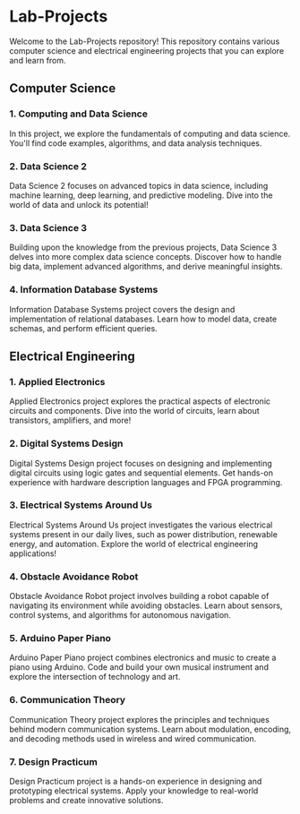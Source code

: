 # Lab-Projects

Welcome to the Lab-Projects repository! This repository contains various computer science and electrical engineering projects that you can explore and learn from.

## Computer Science

### 1. Computing and Data Science
In this project, we explore the fundamentals of computing and data science. You'll find code examples, algorithms, and data analysis techniques.

### 2. Data Science 2
Data Science 2 focuses on advanced topics in data science, including machine learning, deep learning, and predictive modeling. Dive into the world of data and unlock its potential!

### 3. Data Science 3
Building upon the knowledge from the previous projects, Data Science 3 delves into more complex data science concepts. Discover how to handle big data, implement advanced algorithms, and derive meaningful insights.

### 4. Information Database Systems
Information Database Systems project covers the design and implementation of relational databases. Learn how to model data, create schemas, and perform efficient queries.

## Electrical Engineering

### 1. Applied Electronics
Applied Electronics project explores the practical aspects of electronic circuits and components. Dive into the world of circuits, learn about transistors, amplifiers, and more!

### 2. Digital Systems Design
Digital Systems Design project focuses on designing and implementing digital circuits using logic gates and sequential elements. Get hands-on experience with hardware description languages and FPGA programming.

### 3. Electrical Systems Around Us
Electrical Systems Around Us project investigates the various electrical systems present in our daily lives, such as power distribution, renewable energy, and automation. Explore the world of electrical engineering applications!

### 4. Obstacle Avoidance Robot
Obstacle Avoidance Robot project involves building a robot capable of navigating its environment while avoiding obstacles. Learn about sensors, control systems, and algorithms for autonomous navigation.

### 5. Arduino Paper Piano
Arduino Paper Piano project combines electronics and music to create a piano using Arduino. Code and build your own musical instrument and explore the intersection of technology and art.

### 6. Communication Theory
Communication Theory project explores the principles and techniques behind modern communication systems. Learn about modulation, encoding, and decoding methods used in wireless and wired communication.

### 7. Design Practicum
Design Practicum project is a hands-on experience in designing and prototyping electrical systems. Apply your knowledge to real-world problems and create innovative solutions.

